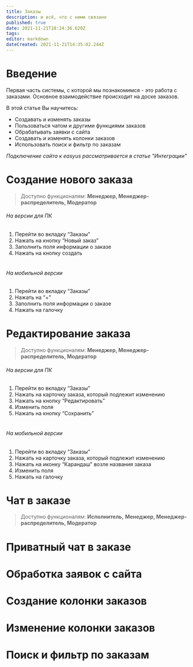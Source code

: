 ```yaml
---
title: Заказы
description: и всё, что с ними связано
published: true
date: 2021-11-21T18:24:36.620Z
tags: 
editor: markdown
dateCreated: 2021-11-21T14:35:02.244Z
---
```


# Введение

Первая часть системы, с которой мы познакомимся - это работа с заказами. Основное взаимодействие происходит на доске заказов. 

В этой статье Вы научитесь:

-   Создавать и изменять заказы
-   Пользоваться чатом и другими функциями заказов
-   Обрабатывать заявки с сайта
-   Создавать и изменять колонки заказов
-   Использовать поиск и фильтр по заказам

*Подключение сайта к easyus рассматривается в статье "Интеграции"*

# Создание нового заказа

> Доступно функционалям: **Менеджер, Менеджер-распределитель, Модератор**

###### На версии для ПК

1.  Перейти во вкладку “Заказы”
2.  Нажать на кнопку “Новый заказ”
3.  Заполнить поля информации о заказе
4.  Нажать на кнопку создать  
     

###### На мобильной версии

1.  Перейти во вкладку “Заказы”
2.  Нажать на “+”
3.  Заполнить поля информации о заказе
4.  Нажать на галочку

# Редактирование заказа

> Доступно функционалям: **Менеджер, Менеджер-распределитель, Модератор**

###### На версии для ПК

1.  Перейти во вкладку “Заказы”
2.  Нажать на карточку заказа, который подлежит изменению
3.  Нажать на кнопку “Редактировать”
4.  Изменить поля
5.  Нажать на кнопку “Сохранить”  
     

###### На мобильной версии

1.  Перейти во вкладку “Заказы”
2.  Нажать на карточку заказа, который подлежит изменению
3.  Нажать на иконку “Карандаш” возле названия заказа
4.  Изменить поля
5.  Нажать на галочку

# Чат в заказе

> Доступно функционалям: **Исполнитель,** **Менеджер, Менеджер-распределитель, Модератор**

# Приватный чат в заказе

# Обработка заявок с сайта

# Создание колонки заказов

# Изменение колонки заказов

# Поиск и фильтр по заказам
